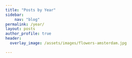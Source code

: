 ```yaml
---
title: "Posts by Year"
sidebar:
    nav: "blog"
permalink: /year/
layout: posts
author_profile: true
header:
  overlay_image: /assets/images/flowers-amsterdam.jpg

---
```


